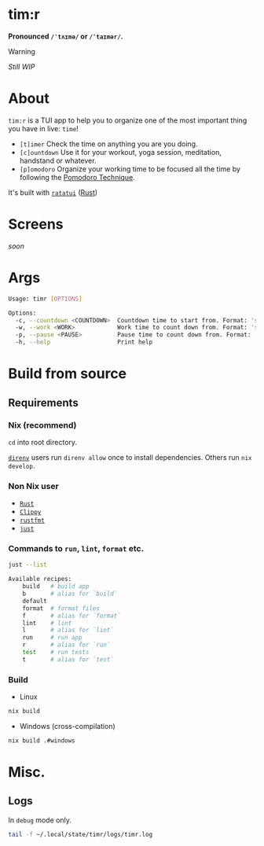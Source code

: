 # tim:r

**Pronounced `/ˈtʌɪmə/` or `/ˈtaɪmər/`.**

> [!WARNING]
> _Still WIP_

# About

`tim:r` is a TUI app to help you to organize one of the most important thing you have in live: `time`!

- `[t]imer` Check the time on anything you are you doing.
- `[c]ountdown` Use it for your workout, yoga session, meditation, handstand or whatever.
- `[p]omodoro` Organize your working time to be focused all the time by following the [Pomodoro Technique](https://en.wikipedia.org/wiki/Pomodoro_Technique).


It's built with [`ratatui`](https://ratatui.rs/) ([Rust](https://www.rust-lang.org/))


# Screens

_soon_

# Args

```sh
Usage: timr [OPTIONS]

Options:
  -c, --countdown <COUNTDOWN>  Countdown time to start from. Format: 'ss', 'mm:ss', or 'hh:mm:ss' [default: 10:00]
  -w, --work <WORK>            Work time to count down from. Format: 'ss', 'mm:ss', or 'hh:mm:ss' [default: 25:00]
  -p, --pause <PAUSE>          Pause time to count down from. Format: 'ss', 'mm:ss', or 'hh:mm:ss' [default: 5:00]
  -h, --help                   Print help
```

# Build from source

## Requirements

### Nix (recommend)

`cd` into root directory.

[`direnv`](https://direnv.net) users run `direnv allow` once to install dependencies. Others run `nix develop`.


### Non Nix user

- [`Rust`](https://www.rust-lang.org/learn/get-started)
- [`Clippy`](https://github.com/rust-lang/rust-clippy)
- [`rustfmt`](https://github.com/rust-lang/rustfmt)
- [`just`](https://just.systems)

### Commands to `run`, `lint`, `format` etc.

```sh
just --list

Available recipes:
    build   # build app
    b       # alias for `build`
    default
    format  # format files
    f       # alias for `format`
    lint    # lint
    l       # alias for `lint`
    run     # run app
    r       # alias for `run`
    test    # run tests
    t       # alias for `test`
```

### Build

- Linux
```sh
nix build
```

- Windows (cross-compilation)
```sh
nix build .#windows
```

# Misc.

## Logs

In `debug` mode only.

```sh
tail -f ~/.local/state/timr/logs/timr.log
```
